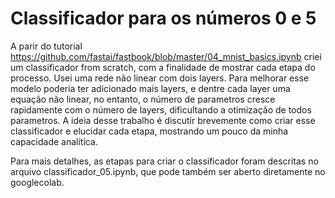 # Classificador para os números 0 e 5

A parir do tutorial https://github.com/fastai/fastbook/blob/master/04_mnist_basics.ipynb criei um classificador from scratch, com a finalidade de mostrar cada etapa do processo. Usei uma rede não linear com dois layers. Para melhorar esse modelo poderia ter adicionado mais layers, e dentre cada layer uma equação não linear, no entanto, o número de parametros cresce rapidamente com o número de layers, dificultando a otimização de todos parametros. A ideia desse trabalho é discutir brevemente como criar esse classificador e elucidar cada etapa, mostrando um pouco da minha capacidade analítica.

Para mais detalhes, as etapas para criar o classificador foram descritas no arquivo classificador_05.ipynb, que pode também ser aberto diretamente no googlecolab. 
